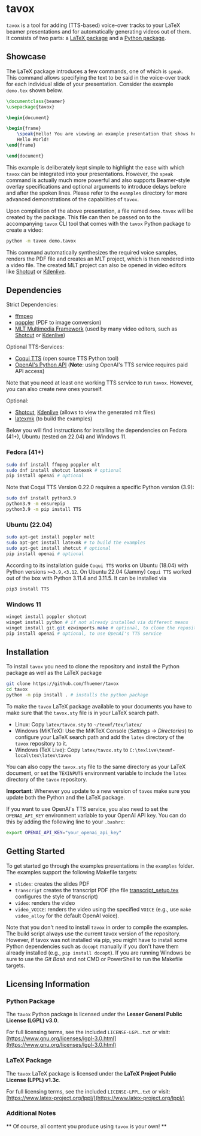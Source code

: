 
# tavox

`tavox` is a tool for adding (TTS-based) voice-over tracks to your LaTeX beamer presentations and for automatically generating videos out of them.
It consists of two parts: a [LaTeX package](latex/tavox.sty) and a [Python package](tavox).


## Showcase
The LaTeX package introduces a few commands, one of which is `speak`.
This command allows specifying the text to be said in the voice-over track for each individual slide of your presentation.
Consider the example `demo.tex` shown below.

```latex
\documentclass{beamer}
\usepackage{tavox}

\begin{document}

\begin{frame}
	\speak{Hello! You are viewing an example presentation that shows how tavox is used.}
	Hello World!
\end{frame}

\end{document}
```

This example is deliberately kept simple to highlight the ease with which `tavox` can be integrated into your presentations.
However, the `speak` command is actually much more powerful and also supports Beamer-style overlay specifications and optional arguments to introduce delays before and after the spoken lines.
Please refer to the `examples` directory for more advanced demonstrations of the capabilities of `tavox`.

Upon compilation of the above presentation, a file named `demo.tavox` will be created by the package.
This file can then be passed on to the accompanying `tavox` CLI tool that comes with the `tavox` Python package to create a video:

```bash
python -m tavox demo.tavox
```

This command automatically synthesizes the required voice samples, renders the PDF file and creates an MLT project, which is then rendered into a video file.
The created MLT project can also be opened in video editors like [Shotcut](https://www.shotcut.org/) or [Kdenlive](https://kdenlive.org/).


## Dependencies

Strict Dependencies:
 * [ffmpeg](https://ffmpeg.org/)
 * [poppler](https://poppler.freedesktop.org/) (PDF to image conversion)
 * [MLT Multimedia Framework](https://www.mltframework.org/) (used by many video editors, such as [Shotcut](https://www.shotcut.org/) or [Kdenlive](https://kdenlive.org/))

Optional TTS-Services:
 * [Coqui TTS](https://github.com/coqui-ai/TTS) (open source TTS Python tool)
 * [OpenAI's Python API](https://github.com/openai/openai-python) (**Note**: using OpenAI's TTS service requires paid API access)

Note that you need at least one working TTS service to run `tavox`.
However, you can also create new ones yourself.

Optional:
 * [Shotcut](https://www.shotcut.org/), [Kdenlive](https://kdenlive.org/en/) (allows to view the generated mlt files)
 * [latexmk](https://mgeier.github.io/latexmk.html) (to build the examples)


Below you will find instructions for installing the dependencies on Fedora (41+), Ubuntu (tested on 22.04) and Windows 11.

### Fedora (41+)

```bash
sudo dnf install ffmpeg poppler mlt
sudo dnf install shotcut latexmk # optional
pip install openai # optional
```

Note that Coqui TTS Version 0.22.0 requires a specific Python version (3.9):

```bash
sudo dnf install python3.9
python3.9 -m ensurepip
python3.9 -m pip install TTS
```

### Ubuntu (22.04)

```bash
sudo apt-get install poppler melt
sudo apt-get install latexmk # to build the examples
sudo apt-get install shotcut # optional
pip install openai # optional
```

According to its installation guide `Coqui TTS` works on Ubuntu (18.04) with Python versions `>=3.9,<3.12`.
On Ubuntu 22.04 (Jammy) `Coqui TTS` worked out of the box with Python 3.11.4 and 3.11.5.
It can be installed via

```bash
pip3 install TTS
```


### Windows 11

```powershell
winget install poppler shotcut
winget install python # if not already installed via different means
winget install git.git ezwinports.make # optional, to clone the repository and build the examples
pip install openai # optional, to use OpenAI's TTS service
```

## Installation

To install `tavox` you need to clone the repository and install the Python package as well as the LaTeX package

```bash
git clone https://github.com/fhuemer/tavox
cd tavox
python -m pip install . # installs the python package 
```

To make the `tavox` LaTeX package available to your documents you have to make sure that the `tavox.sty` file is in your LaTeX search path.

* Linux: Copy `latex/tavox.sty` to `~/texmf/tex/latex/`
* Windows (MiKTeX): Use the MiKTeX Console (*Settings -> Directories*) to configure your LaTeX search path and add the `latex` directory of the `tavox` repository to it.
* Windows (TeX Live): Copy `latex/tavox.sty` to `C:\texlive\texmf-local\tex\latex\tavox`

You can also copy the `tavox.sty` file to the same directory as your LaTeX document, or set the `TEXINPUTS` environment variable to include the `latex` directory of the `tavox` repository.

**Important**: Whenever you update to a new version of `tavox` make sure you update both the Python and the LaTeX package.

If you want to use OpenAI's TTS service, you also need to set the `OPENAI_API_KEY` environment variable to your OpenAI API key.
You can do this by adding the following line to your `.bashrc`:

```bash
export OPENAI_API_KEY="your_openai_api_key"
```

## Getting Started

To get started go through the examples presentations in the `examples` folder. The examples support the following Makefile targets:

 * `slides`: creates the slides PDF
 * `transcript` creates the transcript PDF (the file [transcript_setup.tex](examples/transcript_setup.tex) configures the style of transcript)
 * `video`: renders the video
 * `video_VOICE`: renders the video using the specified `VOICE` (e.g., use `make video_alloy` for the default OpenAI voice).

Note that you don't need to install `tavox` in order to compile the examples. 
The build script always use the current tavox version of the repository.
However, if tavox was not installed via pip, you might have to install some Python dependencies such as `docopt` manually if you don't have them already installed (e.g., `pip install docopt`).
If you are running Windows be sure to use the *Git Bash* and not CMD or PowerShell to run the Makefile targets.

## Licensing Information


### Python Package

The `tavox` Python package is licensed under the **Lesser General Public License (LGPL) v3.0**.

For full licensing terms, see the included `LICENSE-LGPL.txt` or visit:
[https://www.gnu.org/licenses/lgpl-3.0.html](https://www.gnu.org/licenses/lgpl-3.0.html)

### LaTeX Package

The `tavox` LaTeX package is licensed under the **LaTeX Project Public License (LPPL) v1.3c**.


For full licensing terms, see the included `LICENSE-LPPL.txt` or visit:
[https://www.latex-project.org/lppl/](https://www.latex-project.org/lppl/)


### Additional Notes

** Of course, all content you produce using `tavox` is your own! **


